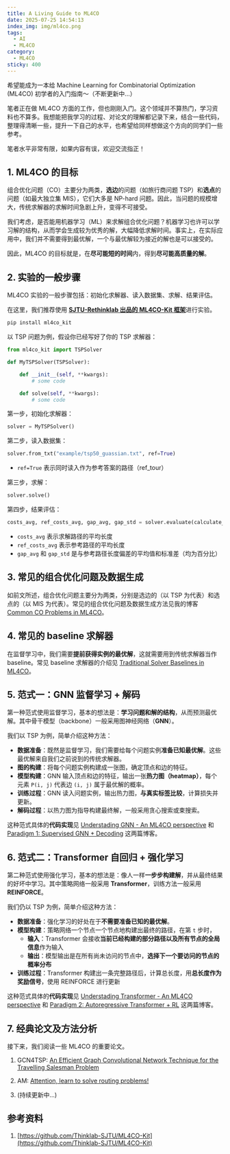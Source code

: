 ```yaml
---
title: A Living Guide to ML4CO
date: 2025-07-25 14:54:13
index_img: img/ml4co.png
tags:
  - AI
  - ML4CO
category:
  - ML4CO
sticky: 400
---
```


希望能成为一本给 Machine Learning for Combinatorial Optimization (ML4CO) 初学者的入门指南～（不断更新中...）

<!-- more -->

笔者正在做 ML4CO 方面的工作，但也刚刚入门。这个领域并不算热门，学习资料也不算多。我想能把我学习的过程、对论文的理解都记录下来，结合一些代码，整理得清晰一些，提升一下自己的水平，也希望给同样想做这个方向的同学们一些参考。

笔者水平非常有限，如果内容有误，欢迎交流指正！

## 1. ML4CO 的目标

组合优化问题（CO）主要分为两类，**选边**的问题（如旅行商问题 TSP）和**选点**的问题（如最大独立集 MIS），它们大多是 NP-hard 问题。因此，当问题的规模增大，传统求解器的求解时间急剧上升，变得不可接受。

我们考虑，是否能用机器学习（ML）来求解组合优化问题？机器学习也许可以学习解的结构，从而学会生成较为优秀的解，大幅降低求解时间。事实上，在实际应用中，我们并不需要得到最优解，一个与最优解较为接近的解也是可以接受的。

因此，ML4CO 的目标就是，在**尽可能短的时间**内，得到**尽可能高质量的解**。

## 2. 实验的一般步骤

ML4CO 实验的一般步骤包括：初始化求解器、读入数据集、求解、结果评估。

在这里，我们推荐使用 [**SJTU-Rethinklab 出品的 ML4CO-Kit 框架**](https://github.com/Thinklab-SJTU/ML4CO-Kit)进行实验。

```python
pip install ml4co_kit
```

以 TSP 问题为例，假设你已经写好了你的 TSP 求解器：

```python
from ml4co_kit import TSPSolver

def MyTSPSolver(TSPSolver):

    def __init__(self, **kwargs):
        # some code

    def solve(self, **kwargs):
        # some code
```

第一步，初始化求解器：

```python
solver = MyTSPSolver()
```

第二步，读入数据集：

```python
solver.from_txt("example/tsp50_guassian.txt", ref=True)
```
- `ref=True` 表示同时读入作为参考答案的路径（ref_tour）

第三步，求解：

```python
solver.solve()
```

第四步，结果评估：

```python
costs_avg, ref_costs_avg, gap_avg, gap_std = solver.evaluate(calculate_gap=True)
```
- `costs_avg` 表示求解路径的平均长度
- `ref_costs_avg` 表示参考路径的平均长度
- `gap_avg` 和 `gap_std` 是与参考路径长度偏差的平均值和标准差（均为百分比）

## 3. 常见的组合优化问题及数据生成

如前文所述，组合优化问题主要分为两类，分别是选边的（以 TSP 为代表）和选点的（以 MIS 为代表）。常见的组合优化问题及数据生成方法见我的博客 [Common CO Problems in ML4CO](https://cny123222.github.io/2025/07/28/Common-CO-Problems-in-ML4CO/)。

## 4. 常见的 baseline 求解器

在监督学习中，我们需要**提前获得实例的最优解**，这就需要用到传统求解器当作 baseline。常见 baseline 求解器的介绍见 [Traditional Solver Baselines in ML4CO](https://cny123222.github.io/2025/07/28/Traditional-Solver-Baselines-in-ML4CO/)。

## 5. 范式一：GNN 监督学习 + 解码

第一种范式使用监督学习，基本的想法是：**学习问题和解的结构**，从而预测最优解。其中骨干模型（backbone）一般采用图神经网络（**GNN**）。

我们以 TSP 为例，简单介绍这种方法：

- **数据准备**：既然是监督学习，我们需要给每个问题实例**准备已知最优解**。这些最优解来自我们之前说到的传统求解器。
- **图的构建**：将每个问题实例构建成一张图，确定顶点和边的特征。
- **模型构建**：GNN 输入顶点和边的特征，输出一张**热力图（heatmap）**，每个元素 `P(i, j)` 代表边 `(i, j)` 属于最优解的概率。
- **训练过程**：GNN 读入问题实例，输出热力图，**与真实标签比较**，计算损失并更新。
- **解码过程**：以热力图为指导构建最终解，一般采用贪心搜索或束搜索。

这种范式具体的**代码实现**见 [Understading GNN - An ML4CO perspective](https://cny123222.github.io/2025/07/26/Understading-GNN-An-ML4CO-perspective/) 和 [Paradigm 1: Supervised GNN + Decoding](https://cny123222.github.io/2025/07/27/Paradigm-1-Supervised-GNN-Decoding/) 这两篇博客。

## 6. 范式二：Transformer 自回归 + 强化学习

第二种范式使用强化学习，基本的想法是：像人一样**一步步构建解**，并从最终结果的好坏中学习。其中策略网络一般采用 **Transformer**，训练方法一般采用 **REINFORCE**。

我们仍以 TSP 为例，简单介绍这种方法：

- **数据准备**：强化学习的好处在于**不需要准备已知的最优解**。
- **模型构建**：策略网络一个节点一个节点地构建出最终的路径，在第 `t` 步时，
  - **输入**：Transformer 会接收**当前已经构建的部分路径以及所有节点的全局信息**作为输入
  - **输出**：模型输出是在所有尚未访问的节点中，**选择下一个要访问的节点的概率分布**
- **训练过程**：Transformer 构建出一条完整路径后，计算总长度，用**总长度作为奖励信号**，使用 REINFORCE 进行更新

这种范式具体的**代码实现**见 [Understading Transformer - An ML4CO perspective](https://cny123222.github.io/2025/07/26/Understading-GNN-An-ML4CO-perspective/) 和 [Paradigm 2: Autoregressive Transformer + RL](https://cny123222.github.io/2025/08/01/Paradigm-2-Autoregressive-Transformer-RL/) 这两篇博客。

## 7. 经典论文及方法分析

接下来，我们阅读一些 ML4CO 的重要论文。

1. GCN4TSP: [An Efficient Graph Convolutional Network Technique for the Travelling Salesman Problem](https://cny123222.github.io/2025/07/30/Paper-Reading-1-GCN4TSP/)

2. AM: [Attention, learn to solve routing problems!](https://cny123222.github.io/2025/07/30/Paper-Reading-2-AM/)

3. (持续更新中...)

## 参考资料
1. [https://github.com/Thinklab-SJTU/ML4CO-Kit](https://github.com/Thinklab-SJTU/ML4CO-Kit)